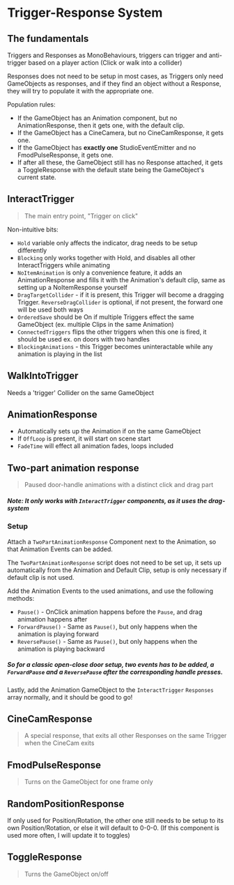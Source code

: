 # Trigger-Response System

## The fundamentals

Triggers and Responses as MonoBehaviours, triggers can trigger and anti-trigger based on a player action (Click or walk into a collider)

Responses does not need to be setup in most cases, as Triggers only need GameObjects as responses, and if they find an object without a Response, they will try to populate it with the appropriate one.

Population rules:
- If the GameObject has an Animation component, but no AnimationResponse, then it gets one, with the default clip.
- If the GameObject has a CineCamera, but no CineCamResponse, it gets one.
- If the GameObject has **exactly one** StudioEventEmitter and no FmodPulseResponse, it gets one.
- If after all these, the GameObject still has no Response attached, it gets a ToggleResponse with the default state being the GameObject's current state.

## InteractTrigger

> The main entry point, "Trigger on click"

Non-intuitive bits:
- `Hold` variable only affects the indicator, drag needs to be setup differently
- `Blocking` only works together with Hold, and disables all other InteractTriggers while animating
- `NoItemAnimation` is only a convenience feature, it adds an AnimationResponse and fills it with the Animation's default clip, same as setting up a NoItemResponse yourself
- `DragTargetCollider` - if it is present, this Trigger will become a dragging Trigger. `ReverseDragCollider` is optional, if not present, the forward one will be used both ways
- `OrderedSave` should be On if multiple Triggers effect the same GameObject (ex. multiple Clips in the same Animation)
- `ConnectedTriggers` flips the other triggers when this one is fired, it should be used ex. on doors with two handles
- `BlockingAnimations` - this Trigger becomes uninteractable while any animation is playing in the list

## WalkIntoTrigger

Needs a 'trigger' Collider on the same GameObject

## AnimationResponse

- Automatically sets up the Animation if on the same GameObject
- If `OffLoop` is present, it will start on scene start
- `FadeTime` will effect all animation fades, loops included

## Two-part animation response

> Paused door-handle animations with a distinct click and drag part

##### Note: It only works with `InteractTrigger` components, as it uses the drag-system

### Setup

Attach a `TwoPartAnimationResponse` Component next to the Animation, so that Animation Events can be added.

The `TwoPartAnimationResponse` script does not need to be set up, it sets up automatically from the Animation and Default Clip, setup is only necessary if default clip is not used.

Add the Animation Events to the used animations, and use the following methods:

- `Pause()` - OnClick animation happens before the `Pause`, and drag animation happens after
- `ForwardPause()` - Same as `Pause()`, but only happens when the animation is playing forward
- `ReversePause()` - Same as `Pause()`, but only happens when the animation is playing backward

##### So for a classic open-close door setup, two events has to be added, a `ForwardPause` and a `ReversePause` after the corresponding handle presses.

Lastly, add the Animation GameObject to the `InteractTrigger` `Responses` array normally, and it should be good to go!

## CineCamResponse

> A special response, that exits all other Responses on the same Trigger when the CineCam exits

## FmodPulseResponse

> Turns on the GameObject for one frame only

## RandomPositionResponse

If only used for Position/Rotation, the other one still needs to be setup to its own Position/Rotation, or else it will default to 0-0-0. (If this component is used more often, I will update it to toggles)

## ToggleResponse

> Turns the GameObject on/off
